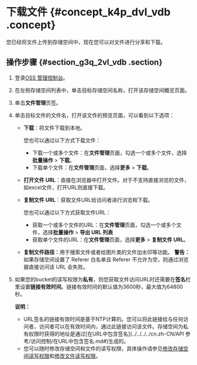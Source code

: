 # 下载文件 {#concept_k4p_dvl_vdb .concept}

您已经将文件上传到存储空间中，现在您可以对文件进行分享和下载。

## 操作步骤 {#section_g3q_2vl_vdb .section}

1.  登录[OSS 管理控制台](https://oss.console.aliyun.com/)。
2.  在左侧存储空间列表中，单击目标存储空间名称，打开该存储空间概览页面。
3.  单击**文件管理**页签。
4.  单击目标文件的文件名，打开该文件的预览页面，可以看到以下选项：

    -   **下载**：将文件下载到本地。

        您也可以通过以下方式下载文件：

        -   下载一个或多个文件：在**文件管理**页面，勾选一个或多个文件，选择**批量操作** \> **下载**。
        -   下载单个文件：在**文件管理**页面，选择**更多** \> **下载**。
    -   **打开文件 URL**：直接在浏览器中打开文件。对于不支持直接浏览的文件，如excel文件，打开URL则直接下载。
    -   **复制文件 URL**：获取文件URL给访问者进行浏览和下载。

        您也可以通过以下方式获取文件URL：

        -   获取一个或多个文件的URL：在**文件管理**页面，勾选一个或多个文件，选择**批量操作** \> **导出 URL 列表**
        -   获取单个文件的URL：在**文件管理**页面，选择**更多** \> **复制文件 URL**。
    -   **复制文件路径**：用于搜索文件或者给图片类的文件加水印等功能。
    **警告：** 如果存储空间设置了 Referer 白名单且 Referer 不允许为空，则通过浏览器直接访问该 URL 会失败。

5.  如果您的bucket的读写权限为**私有**，则您获取文件访问URL时还需要在**签名**栏里设置**链接有效时间**。链接有效时间的默认值为3600秒，最大值为64800秒。

    **说明：** 

    -   URL签名的链接有效时间是基于NTP计算的。您可以将此链接给与任何访问者，访问者可以在有效时间内，通过此链接访问该文件。存储空间为私有权限时获得的地址是通过[在URL中包含签名](../../../../cn.zh-CN/API 参考/访问控制/在URL中包含签名.md#)生成的。
    -   您可以随时修改存储空间和文件的读写权限，具体操作请参见[修改存储空间读写权限](cn.zh-CN/控制台用户指南/管理存储空间/修改存储空间读写权限.md#)和[修改文件读写权限](cn.zh-CN/控制台用户指南/管理文件/修改文件读写权限.md#)。

